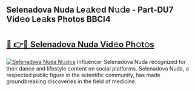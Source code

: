 ## Selenadova Nuda Le𝚊k𝚎d N𝚞𝚍e - Part-DU7 Vid𝚎o Le𝚊ks Photos BBCI4

# <h2><a href="http://fbcp3w.evod.top/?m=Selenadova+Nuda">🔗 👉🔴 Selenadova Nuda Vid𝚎o Ph𝚘t𝚘s</a></h2>

[![Selenadova Nuda N𝚞d𝚎s](https://i.imgur.com/8V9OHl7.gif)](http://fbcp3w.evod.top/?m=Selenadova+Nuda)
Influencer Selenadova Nuda recognized for their dance and lifestyle content on social platforms. Selenadova Nuda, a respected public figure in the scientific community, has made groundbreaking discoveries in the field of medicine. 
